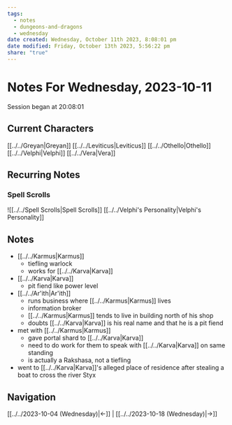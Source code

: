 ```yaml
---
tags:
  - notes
  - dungeons-and-dragons
  - wednesday
date created: Wednesday, October 11th 2023, 8:08:01 pm
date modified: Friday, October 13th 2023, 5:56:22 pm
share: "true"
---
```


# Notes For Wednesday, 2023-10-11
Session began at 20:08:01
## Current Characters
[[../../Greyan|Greyan]]
[[../../Leviticus|Leviticus]]
[[../../Othello|Othello]]
[[../../Velphi|Velphi]]
[[../../Vera|Vera]]
## Recurring Notes
### Spell Scrolls
![[../../Spell Scrolls|Spell Scrolls]]
[[../../Velphi's Personality|Velphi's Personality]]
## Notes
- [[../../Karmus|Karmus]]
	- tiefling warlock
	- works for [[../../Karva|Karva]]
- [[../../Karva|Karva]]
	- pit fiend like power level
- [[../../Ar'ith|Ar'ith]]
	- runs business where [[../../Karmus|Karmus]] lives
	- information broker
	- [[../../Karmus|Karmus]] tends to live in building north of his shop
	- doubts [[../../Karva|Karva]] is his real name and that he is a pit fiend
- met with [[../../Karmus|Karmus]]
	- gave portal shard to [[../../Karva|Karva]]
	- need to do work for them to speak with [[../../Karva|Karva]] on same standing
	- is actually a Rakshasa, not a tiefling
- went to [[../../Karva|Karva]]'s alleged place of residence after stealing a boat to cross the river Styx
## Navigation
[[../../2023-10-04 (Wednesday)|←]] | [[../../2023-10-18 (Wednesday)|→]]